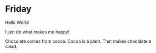 # Friday
Hello World 

I just do what makes me happy!

Chocolate comes from cocoa. Cocoa is a plant. That makes chocolate a salad. 
